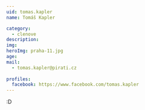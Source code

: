 ```yaml
---
uid: tomas.kapler
name: Tomáš Kapler

category:
  - clenove  
description:  
img:
heroImg: praha-11.jpg  
age: 
mail:
  - tomas.kapler@pirati.cz
 
profiles:
  facebook: https://www.facebook.com/tomas.kapler
---
```


:D

